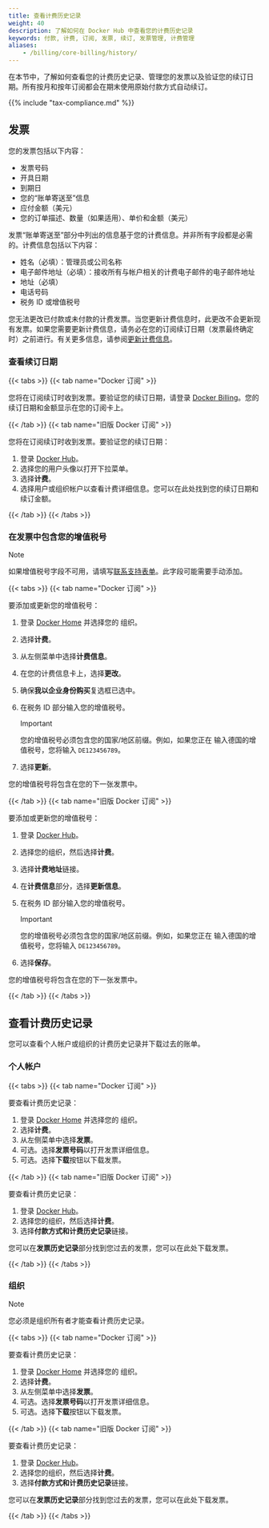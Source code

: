 ```yaml
---
title: 查看计费历史记录
weight: 40
description: 了解如何在 Docker Hub 中查看您的计费历史记录
keywords: 付款, 计费, 订阅, 发票, 续订, 发票管理, 计费管理
aliases:
    - /billing/core-billing/history/
---
```


在本节中，了解如何查看您的计费历史记录、管理您的发票以及验证您的续订日期。所有按月和按年订阅都会在期末使用原始付款方式自动续订。

{{% include "tax-compliance.md" %}}

## 发票

您的发票包括以下内容：

- 发票号码
- 开具日期
- 到期日
- 您的“账单寄送至”信息
- 应付金额（美元）
- 您的订单描述、数量（如果适用）、单价和金额（美元）

发票“账单寄送至”部分中列出的信息基于您的计费信息。并非所有字段都是必需的。计费信息包括以下内容：

- 姓名（必填）：管理员或公司名称
- 电子邮件地址（必填）：接收所有与帐户相关的计费电子邮件的电子邮件地址
- 地址（必填）
- 电话号码
- 税务 ID 或增值税号

您无法更改已付款或未付款的计费发票。当您更新计费信息时，此更改不会更新现有发票。如果您需要更新计费信息，请务必在您的订阅续订日期（发票最终确定时）之前进行。有关更多信息，请参阅[更新计费信息](details.md)。

### 查看续订日期

{{< tabs >}}
{{< tab name="Docker 订阅" >}}

您将在订阅续订时收到发票。要验证您的续订日期，请登录 [Docker Billing](https://app.docker.com/billing)。您的续订日期和金额显示在您的订阅卡上。


{{< /tab >}}
{{< tab name="旧版 Docker 订阅" >}}

您将在订阅续订时收到发票。要验证您的续订日期：

1. 登录 [Docker Hub](https://hub.docker.com)。
2. 选择您的用户头像以打开下拉菜单。
3. 选择**计费**。
4. 选择用户或组织帐户以查看计费详细信息。您可以在此处找到您的续订日期和续订金额。

{{< /tab >}}
{{< /tabs >}}

### 在发票中包含您的增值税号

> [!NOTE]
>
> 如果增值税号字段不可用，请填写[联系支持表单](https://hub.docker.com/support/contact/)。此字段可能需要手动添加。

{{< tabs >}}
{{< tab name="Docker 订阅" >}}

要添加或更新您的增值税号：

1. 登录 [Docker Home](https://app.docker.com/) 并选择您的
组织。
1. 选择**计费**。
1. 从左侧菜单中选择**计费信息**。
1. 在您的计费信息卡上，选择**更改**。
1. 确保**我以企业身份购买**复选框已选中。
1. 在税务 ID 部分输入您的增值税号。

    > [!IMPORTANT]
    >
    > 您的增值税号必须包含您的国家/地区前缀。例如，如果您正在
    输入德国的增值税号，您将输入 `DE123456789`。

1. 选择**更新**。

您的增值税号将包含在您的下一张发票中。

{{< /tab >}}
{{< tab name="旧版 Docker 订阅" >}}

要添加或更新您的增值税号：

1. 登录 [Docker Hub](https://hub.docker.com)。
1. 选择您的组织，然后选择**计费**。
1. 选择**计费地址**链接。
1. 在**计费信息**部分，选择**更新信息**。
1. 在税务 ID 部分输入您的增值税号。

    > [!IMPORTANT]
    >
    > 您的增值税号必须包含您的国家/地区前缀。例如，如果您正在
    输入德国的增值税号，您将输入 `DE123456789`。

1. 选择**保存**。

您的增值税号将包含在您的下一张发票中。

{{< /tab >}}
{{< /tabs >}}

## 查看计费历史记录

您可以查看个人帐户或组织的计费历史记录并下载过去的账单。

### 个人帐户

{{< tabs >}}
{{< tab name="Docker 订阅" >}}

要查看计费历史记录：

1. 登录 [Docker Home](https://app.docker.com/) 并选择您的
组织。
1. 选择**计费**。
1. 从左侧菜单中选择**发票**。
1. 可选。选择**发票号码**以打开发票详细信息。
1. 可选。选择**下载**按钮以下载发票。

{{< /tab >}}
{{< tab name="旧版 Docker 订阅" >}}

要查看计费历史记录：

1. 登录 [Docker Hub](https://hub.docker.com)。
1. 选择您的组织，然后选择**计费**。
1. 选择**付款方式和计费历史记录**链接。

您可以在**发票历史记录**部分找到您过去的发票，您可以在此处下载发票。

{{< /tab >}}
{{< /tabs >}}

### 组织

> [!NOTE]
>
> 您必须是组织所有者才能查看计费历史记录。

{{< tabs >}}
{{< tab name="Docker 订阅" >}}

要查看计费历史记录：

1. 登录 [Docker Home](https://app.docker.com/) 并选择您的
组织。
1. 选择**计费**。
1. 从左侧菜单中选择**发票**。
1. 可选。选择**发票号码**以打开发票详细信息。
1. 可选。选择**下载**按钮以下载发票。

{{< /tab >}}
{{< tab name="旧版 Docker 订阅" >}}

要查看计费历史记录：

1. 登录 [Docker Hub](https://hub.docker.com)。
1. 选择您的组织，然后选择**计费**。
1. 选择**付款方式和计费历史记录**链接。

您可以在**发票历史记录**部分找到您过去的发票，您可以在此处下载发票。

{{< /tab >}}
{{< /tabs >}}
